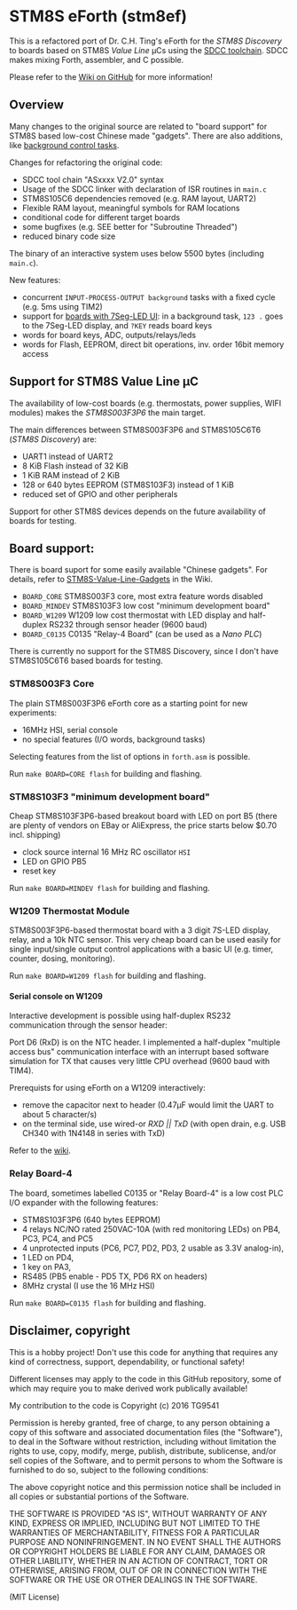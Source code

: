 # STM8S eForth (stm8ef)

This is a refactored port of Dr. C.H. Ting's eForth for the *STM8S Discovery* to boards based on STM8S *Value Line* µCs using the [SDCC toolchain](http://sdcc.sourceforge.net/). SDCC makes mixing Forth, assembler, and C possible.  

Please refer to the [Wiki on GitHub](https://github.com/TG9541/stm8ef/wiki) for more information! 

## Overview

Many changes to the original source are related to "board support" for STM8S based low-cost Chinese made "gadgets". There are also additions, like [background control tasks](https://github.com/TG9541/stm8ef/wiki/eForth-Background-Task). 

Changes for refactoring the original code:

* SDCC tool chain "ASxxxx V2.0" syntax
* Usage of the SDCC linker with declaration of ISR routines in `main.c`
* STM8S105C6 dependencies removed (e.g. RAM layout, UART2)
* Flexible RAM layout, meaningful symbols for RAM locations
* conditional code for different target boards
* some bugfixes (e.g. SEE better for "Subroutine Threaded")
* reduced binary code size

The binary of an interactive system uses below 5500 bytes (including `main.c`).

New features:

* concurrent `INPUT-PROCESS-OUTPUT background` tasks with a fixed cycle (e.g. 5ms using TIM2) 
* support for [boards with 7Seg-LED UI](https://github.com/TG9541/stm8ef/wiki/eForth-Background-Task): in a background task, `123 .` goes to the 7Seg-LED display, and `?KEY` reads board keys
* words for board keys, ADC, outputs/relays/leds
* words for Flash, EEPROM, direct bit operations, inv. order 16bit memory access

## Support for STM8S Value Line µC 

The availability of low-cost boards (e.g. thermostats, power supplies, WIFI modules) makes the *STM8S003F3P6* the main target.

The main differences between STM8S003F3P6 and STM8S105C6T6 (*STM8S Discovery*) are:

* UART1 instead of UART2
* 8 KiB Flash instead of 32 KiB
* 1 KiB RAM instead of 2 KiB
* 128 or 640 bytes EEPROM (STM8S103F3) instead of 1 KiB
* reduced set of GPIO and other peripherals

Support for other STM8S devices depends on the future availability of boards for testing.

## Board support:

There is board suport for some easily available "Chinese gadgets". For details, refer to [STM8S-Value-Line-Gadgets](https://github.com/TG9541/stm8ef/wiki/STM8S-Value-Line-Gadgets) in the Wiki.

* `BOARD_CORE` STM8S003F3 core, most extra feature words disabled 
* `BOARD_MINDEV` STM8S103F3 low cost "minimum development board"
* `BOARD_W1209` W1209 low cost thermostat with LED display and half-duplex RS232 through sensor header (9600 baud) 
* `BOARD_C0135` C0135 "Relay-4 Board" (can be used as a *Nano PLC*)

There is currently no support for the STM8S Discovery, since I don't have STM8S105C6T6 based boards for testing.

### STM8S003F3 Core

The plain STM8S003F3P6 eForth core as a starting point for new experiments:

* 16MHz HSI, serial console
* no special features (I/O words, background tasks)

Selecting features from the list of options in `forth.asm` is possible.

Run `make BOARD=CORE flash` for building and flashing.

### STM8S103F3 "minimum development board"

Cheap STM8S103F3P6-based breakout board with LED on port B5 (there are plenty of vendors on EBay or AliExpress, the price starts below $0.70 incl. shipping)

* clock source internal 16 MHz RC oscillator `HSI`
* LED on GPIO PB5
* reset key

Run `make BOARD=MINDEV flash` for building and flashing.

### W1209 Thermostat Module

STM8S003F3P6-based thermostat board with a 3 digit 7S-LED display, relay, and a 10k NTC sensor. 
This very cheap board can be used easily for single input/single output control applications with a basic UI (e.g. timer, counter, dosing, monitoring).

Run `make BOARD=W1209 flash` for building and flashing.

#### Serial console on W1209

Interactive development is possible using half-duplex RS232 communication through the sensor header:

Port D6 (RxD) is on the NTC header. I implemented a half-duplex "multiple access bus" communication interface with an interrupt based
software simulation for TX that causes very little CPU overhead (9600 baud with TIM4).

Prerequists for using eForth on a W1209 interactively:

* remove the capacitor next to header (0.47µF would limit the UART to about 5 character/s) 
* on the terminal side, use wired-or *RXD || TxD* (with open drain, e.g. USB CH340 with 1N4148 in series with TxD) 


Refer to the [wiki](https://github.com/TG9541/stm8ef/wiki/STM8S-Value-Line-Gadgets#w1209).

### Relay Board-4

The board, sometimes labelled C0135 or "Relay Board-4" is a low cost PLC I/O expander with the following features:

* STM8S103F3P6 (640 bytes EEPROM) 
* 4 relays NC/NO rated 250VAC-10A (with red monitoring LEDs) on PB4, PC3, PC4, and PC5 
* 4 unprotected inputs (PC6, PC7, PD2, PD3, 2 usable as 3.3V analog-in), 
* 1 LED on PD4, 
* 1 key on PA3, 
* RS485 (PB5 enable - PD5 TX, PD6 RX on headers)
* 8MHz crystal (I use the 16 MHz HSI) 

Run `make BOARD=C0135 flash` for building and flashing.

## Disclaimer, copyright

This is a hobby project! Don't use this code for anything that requires any kind of correctness, support, dependability, or functional safety!

Different licenses may apply to the code in this GitHub repository, some of which may require you to make derived work publically available!

My contribution to the code is Copyright (c) 2016 TG9541

Permission is hereby granted, free of charge, to any person obtaining a copy of this software and associated documentation files (the "Software"), to deal in the Software without restriction, including without limitation the rights to use, copy, modify, merge, publish, distribute, sublicense, and/or sell copies of the Software, and to permit persons to whom the Software is furnished to do so, subject to the following conditions:

The above copyright notice and this permission notice shall be included in all copies or substantial portions of the Software.

THE SOFTWARE IS PROVIDED "AS IS", WITHOUT WARRANTY OF ANY KIND, EXPRESS OR IMPLIED, INCLUDING BUT NOT LIMITED TO THE WARRANTIES OF MERCHANTABILITY, FITNESS FOR A PARTICULAR PURPOSE AND NONINFRINGEMENT. IN NO EVENT SHALL THE AUTHORS OR COPYRIGHT HOLDERS BE LIABLE FOR ANY CLAIM, DAMAGES OR OTHER LIABILITY, WHETHER IN AN ACTION OF CONTRACT, TORT OR OTHERWISE, ARISING FROM, OUT OF OR IN CONNECTION WITH THE SOFTWARE OR THE USE OR OTHER DEALINGS IN THE SOFTWARE.

(MIT License)

